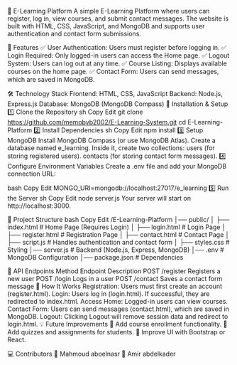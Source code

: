 📘 E-Learning Platform
A simple E-Learning Platform where users can register, log in, view courses, and submit contact messages. The website is built with HTML, CSS, JavaScript, and MongoDB and supports user authentication and contact form submissions.

🎯 Features
✅ User Authentication: Users must register before logging in.
✅ Login Required: Only logged-in users can access the Home page.
✅ Logout System: Users can log out at any time.
✅ Course Listing: Displays available courses on the home page.
✅ Contact Form: Users can send messages, which are saved in MongoDB.

🛠 Technology Stack
Frontend: HTML, CSS, JavaScript
Backend: Node.js, Express.js
Database: MongoDB (MongoDB Compass)
🚀 Installation & Setup
1️⃣ Clone the Repository
sh
Copy
Edit
git clone https://github.com/memobvb2002/E-Learning-System.git
cd E-Learning-Platform
2️⃣ Install Dependencies
sh
Copy
Edit
npm install
3️⃣ Setup MongoDB
Install MongoDB Compass (or use MongoDB Atlas).
Create a database named e_learning.
Inside it, create two collections:
users (for storing registered users).
contacts (for storing contact form messages).
4️⃣ Configure Environment Variables
Create a .env file and add your MongoDB connection URL:

bash
Copy
Edit
MONGO_URI=mongodb://localhost:27017/e_learning
5️⃣ Run the Server
sh
Copy
Edit
node server.js
Your server will start on http://localhost:3000.

📌 Project Structure
bash
Copy
Edit
/E-Learning-Platform
│── public/
│   ├── index.html      # Home Page (Requires Login)
│   ├── login.html      # Login Page
│   ├── register.html   # Registration Page
│   ├── contact.html    # Contact Page
│   ├── script.js       # Handles authentication and contact form
│   ├── styles.css      # Styling
│── server.js           # Backend (Node.js, Express, MongoDB)
│── .env                # MongoDB Configuration
│── package.json        # Dependencies

📌 API Endpoints
Method	Endpoint	Description
POST	/register	Registers a new user
POST	/login	Logs in a user
POST	/contact	Saves a contact form message
🎯 How It Works
Registration: Users must first create an account (register.html).
Login: Users log in (login.html). If successful, they are redirected to index.html.
Access Home: Logged-in users can view courses.
Contact Form: Users can send messages (contact.html), which are saved in MongoDB.
Logout: Clicking Logout will remove session data and redirect to login.html.
💡 Future Improvements
🔹 Add course enrollment functionality.
🔹 Add quizzes and assignments for students.
🔹 Improve UI with Bootstrap or React.

💻 Contributors
👤 Mahmoud aboelnasr
👤 Amir abdelkader
